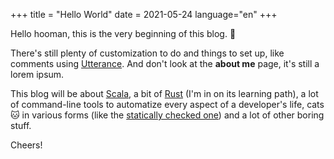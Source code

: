 +++
title = "Hello World"
date = 2021-05-24
language="en"
+++

Hello hooman, this is the very beginning of this blog. :tada:

There's still plenty of customization to do and things to set up, like comments using [Utterance](https://utteranc.es/). And don't look at the **about me** page, it's still a lorem ipsum.

This blog will be about [Scala](https://www.scala-lang.org), a bit of [Rust](https://www.rust-lang.org/) (I'm in on its learning path), a lot of command-line tools to automatize every aspect of a developer's life, cats :cat: in various forms (like the [statically checked one](https://typelevel.org/cats/)) and a lot of other boring stuff. 

Cheers!